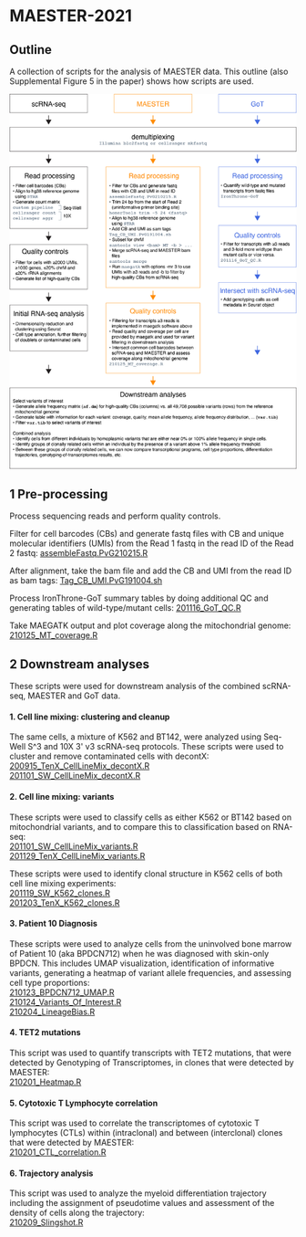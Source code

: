 # MAESTER-2021

## Outline
A collection of scripts for the analysis of MAESTER data. This outline (also Supplemental Figure 5 in the paper) shows how scripts are used.

![outline](Figure_S5_pipelines.png)



## 1 Pre-processing
Process sequencing reads and perform quality controls.

Filter for cell barcodes (CBs) and generate fastq files with CB and unique molecular identifiers (UMIs) from the Read 1 fastq in the read ID of the Read 2 fastq:
[assembleFastq.PvG210215.R](1_Pre-processing/assembleFastq.PvG210215.R)

After alignment, take the bam file and add the CB and UMI from the read ID as bam tags:
[Tag_CB_UMI.PvG191004.sh](1_Pre-processing/Tag_CB_UMI.PvG191004.sh)

Process IronThrone-GoT summary tables by doing additional QC and generating tables of wild-type/mutant cells:
[201116_GoT_QC.R](1_Pre-processing/201116_GoT_QC.R)

Take MAEGATK output and plot coverage along the mitochondrial genome:
[210125_MT_coverage.R](1_Pre-processing/210125_MT_coverage.R)



## 2 Downstream analyses
These scripts were used for downstream analysis of the combined scRNA-seq, MAESTER and GoT data.

#### 1. Cell line mixing: clustering and cleanup
The same cells, a mixture of K562 and BT142, were analyzed using Seq-Well S^3 and 10X 3' v3 scRNA-seq protocols. These scripts were used to cluster and remove contaminated cells with decontX:\
[200915_TenX_CellLineMix_decontX.R](2_Downstream_analyses/200915_TenX_CellLineMix_decontX.R)\
[201101_SW_CellLineMix_decontX.R](2_Downstream_analyses/201101_SW_CellLineMix_decontX.R)

#### 2. Cell line mixing: variants
These scripts were used to classify cells as either K562 or BT142 based on mitochondrial variants, and to compare this to classification based on RNA-seq:\
[201101_SW_CellLineMix_variants.R](2_Downstream_analyses/201101_SW_CellLineMix_variants.R)\
[201129_TenX_CellLineMix_variants.R](2_Downstream_analyses/201129_TenX_CellLineMix_variants.R)

These scripts were used to identify clonal structure in K562 cells of both cell line mixing experiments:\
[201119_SW_K562_clones.R](2_Downstream_analyses/201119_SW_K562_clones.R)\
[201203_TenX_K562_clones.R](2_Downstream_analyses/201203_TenX_K562_clones.R)

#### 3. Patient 10 Diagnosis
These scripts were used to analyze cells from the uninvolved bone marrow of Patient 10 (aka BPDCN712) when he was diagnosed with skin-only BPDCN. This includes UMAP visualization, identification of informative variants, generating a heatmap of variant allele frequencies, and assessing cell type proportions:\
[210123_BPDCN712_UMAP.R](2_Downstream_analyses/210123_BPDCN712_UMAP.R)\
[210124_Variants_Of_Interest.R](2_Downstream_analyses/210124_Variants_Of_Interest.R)\
[210204_LineageBias.R](2_Downstream_analyses/210204_LineageBias.R)

#### 4. TET2 mutations
This script was used to quantify transcripts with TET2 mutations, that were detected by Genotyping of Transcriptomes, in clones that were detected by MAESTER:\
[210201_Heatmap.R](2_Downstream_analyses/210201_Heatmap.R)

#### 5. Cytotoxic T Lymphocyte correlation
This script was used to correlate the transcriptomes of cytotoxic T lymphocytes (CTLs) within (intraclonal) and between (interclonal) clones that were detected by MAESTER:\
[210201_CTL_correlation.R](2_Downstream_analyses/210201_CTL_correlation.R)

#### 6. Trajectory analysis
This script was used to analyze the myeloid differentiation trajectory including the assignment of pseudotime values and assessment of the density of cells along the trajectory:\
[210209_Slingshot.R](2_Downstream_analyses/210209_Slingshot.R)





